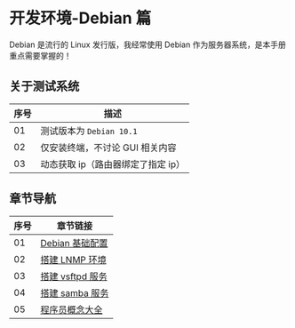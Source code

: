 # 开发环境-Debian 篇

Debian 是流行的 Linux 发行版，我经常使用 Debian 作为服务器系统，是本手册重点需要掌握的！

## 关于测试系统

| 序号 | 描述                               |
| ---- | ---------------------------------- |
| 01   | 测试版本为 `Debian 10.1`           |
| 02   | 仅安装终端，不讨论 GUI 相关内容    |
| 03   | 动态获取 ip（路由器绑定了指定 ip） |

## 章节导航

| 序号 | 章节链接                                   |
| ---- | ------------------------------------------ |
| 01   | [Debian 基础配置](./01-Debian基础配置.md)  |
| 02   | [搭建 LNMP 环境](./02-搭建lnmp环境.md)     |
| 03   | [搭建 vsftpd 服务](./03-搭建vsftpd服务.md) |
| 04   | [搭建 samba 服务](./04-搭建samba服务.md)   |
| 05   | [程序员概念大全](./05-程序员概念大全.md)   |
